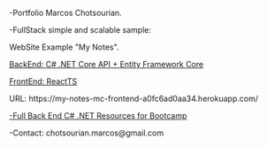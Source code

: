 
<p>-Portfolio Marcos Chotsourian.</p>
<p>-FullStack simple and scalable sample:</p>
<p>WebSite Example "My Notes".</p>
<p><a href="https://github.com/chotsourianmarcos/my-notes-backend">BackEnd: C# .NET Core API + Entity Framework Core</a></p>
<p><a href="https://github.com/chotsourianmarcos/my-notes-frontend">FrontEnd: ReactTS</a></p>
<p>URL: https://my-notes-mc-frontend-a0fc6ad0aa34.herokuapp.com/</p>
<p><a href="https://github.com/chotsourianmarcos/RecursosBack">-Full Back End C# .NET Resources for Bootcamp</a></p>
<p>-Contact: chotsourian.marcos@gmail.com</p>